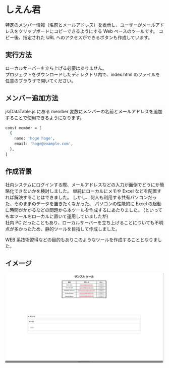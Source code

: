 # しえん君

特定のメンバー情報（名前とメールアドレス）を表示し、ユーザーがメールアドレスをクリップボードにコピーできるようにする Web ベースのツールです。
コピー後、指定された URL へのアクセスができるボタンも作成しています。

## 実行方法

ローカルサーバーを立ち上げる必要はありません。<br>
プロジェクトをダウンロードしたディレクトリ内で、index.html のファイルを任意のブラウザで開いてください。

## メンバー追加方法

js\DataTable.js にある member 変数にメンバーの名前とメールアドレスを追加することで使用できるようになります。

```bash
const member = [
  {
    name: 'hoge hoge',
    email: 'hoge@example.com',
  },
]
```

## 作成背景

社内システムにログインする際、メールアドレスなどの入力が面倒でどうにか簡略化できないかを検討しました。
単純にローカルにメモや Excel などを配置すれば解決することはできました。
しかし、何人も利用する共有パソコンだった、そのままのデータを置きたくなかった、
パソコンの性能的に Excel の起動に時間がかかるなどの問題から本ツールを作成するにあたりました。
(といっても本ツールをローカルに置いて運用していましたが)<br>
社内 PC だったこともあり、ローカルサーバーを立ち上げることについても不明点が多かったため、静的ツールを目指して作成しました。

WEB 系技術習得などの目的もありこのようなツールを作成することとなりました。

## イメージ

![メイン画面](img/imag.png)
